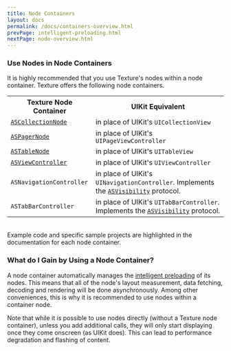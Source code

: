 ```yaml
---
title: Node Containers
layout: docs
permalink: /docs/containers-overview.html
prevPage: intelligent-preloading.html
nextPage: node-overview.html
---
```


### Use Nodes in Node Containers
It is highly recommended that you use Texture's nodes within a node container. Texture offers the following node containers.

<table style="width:100%" class = "paddingBetweenCols">
  <tr>
    <th>Texture Node Container</th>
    <th>UIKit Equivalent</th> 
  </tr>
  <tr>
    <td><a href = "containers-ascollectionnode.html"><code>ASCollectionNode</code></a></td>
    <td>in place of UIKit's <code>UICollectionView</code></td>
  </tr>
  <tr>
    <td><a href = "containers-aspagernode.html"><code>ASPagerNode</code></a></td>
    <td>in place of UIKit's <code>UIPageViewController</code></td>
  </tr>
  <tr>
    <td><a href = "containers-astablenode.html"><code>ASTableNode</code></a></td>
    <td>in place of UIKit's <code>UITableView</code></td>
  </tr>
  <tr>
    <td><a href = "containers-asviewcontroller.html"><code>ASViewController</code></a></td>
    <td>in place of UIKit's <code>UIViewController</code></td>
  </tr>
  <tr>
    <td><code>ASNavigationController</code></td>
    <td>in place of UIKit's <code>UINavigationController</code>. Implements the <a href = "asvisibility.html"><code>ASVisibility</code></a> protocol.</td>
  </tr>
  <tr>
    <td><code>ASTabBarController</code></td>
    <td>in place of UIKit's <code>UITabBarController</code>. Implements the <a href = "asvisibility.html"><code>ASVisibility</code></a> protocol.</td>
  </tr>
</table>

<br>
Example code and specific sample projects are highlighted in the documentation for each node container. 

<!-- For a detailed description on porting an existing UIKit app to Texture, read the <a href = "porting-guide.html">porting guide</a>. -->

### What do I Gain by Using a Node Container?

A node container automatically manages the <a href = "intelligent-preloading.html">intelligent preloading</a> of its nodes. This means that all of the node's layout measurement, data fetching, decoding and rendering will be done asynchronously. Among other conveniences, this is why it is recommended to use nodes within a container node.

Note that while it _is_ possible to use nodes directly (without a Texture node container), unless you add additional calls, they will only start displaying once they come onscreen (as UIKit does). This can lead to performance degradation and flashing of content.
